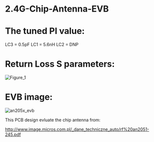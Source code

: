 # 2.4G-Chip-Antenna-EVB

# The tuned PI value:

LC3 = 0.5pF
LC1 = 5.6nH
LC2 = DNP

# Return Loss S parameters:

![Figure_1](https://user-images.githubusercontent.com/115007168/195722040-85052f5e-07ff-4705-99b5-8fd9d6b2e019.png)

# EVB image:
![an205x_evb](https://user-images.githubusercontent.com/115007168/195723370-9b346728-00e6-4b8a-81e6-2b47ea2f075e.PNG)

This PCB design evluate the chip antenna from:

http://www.image.micros.com.pl/_dane_techniczne_auto/rf%20an2051-245.pdf



